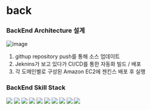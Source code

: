 # back

### BackEnd Architecture 설계
![image](https://user-images.githubusercontent.com/31757314/168783421-539be983-559e-413f-ab20-60b851b1d3b4.png)
1. githup repository push를 통해 소스 업데이트
2. Jeknins가 보고 있다가 CI/CD를 통한 자동화 빌드 / 배포
3. 각 도메인별로 구성된 Amazon EC2에 젠킨스 배포 후 실행

<!-- 
### Entity
- [x] User 
    ![domain_model](https://github.com/hola-mountain/back/blob/master/src/main/resources/image/USER.JPG)
- [x] Mountain    
    ![domain_model](https://github.com/hola-mountain/back/blob/master/src/main/resources/image/Moutain.JPG)
    
### API 설계
- [x] REST API 설계하기
    - [REST API Document](https://docs.google.com/spreadsheets/d/1YUAuLw1SX2_oafbXAACLqnuv1LDNE8QM6ffgOs0w1oI/edit) -->

### BackEnd Skill Stack

<img src="https://img.shields.io/badge/java-007396?style=for-the-badge&logo=java&logoColor=white"> <img src="https://img.shields.io/badge/springboot-6DB33F?style=for-the-badge&logo=springboot&logoColor=white"> <img src="https://img.shields.io/badge/gradle-02303A?style=for-the-badge&logo=gradle&logoColor=white"> <img src="https://img.shields.io/badge/spring%20security-000000?style=for-the-badge&logo=json%20web%20tokens&logoColor=white"> <img src="https://img.shields.io/badge/spring%20webflux-85EA2D?style=for-the-badge&logo=swagger&logoColor=white"> <img src="https://img.shields.io/badge/spring%20cloud-231F20?style=for-the-badge&logo=apachekafka&logoColor=white"> <img src="https://img.shields.io/badge/r2dbc-00FFFF?style=for-the-badge&logo=elasticsearch&logoColor=white"> <img src="https://img.shields.io/badge/jpa-FFBF00?style=for-the-badge&logo=logstash&logoColor=white"> <img src="https://img.shields.io/badge/aws-FA58F4?style=for-the-badge&logo=awslambda&logoColor=white"> <img src="https://img.shields.io/badge/mysql-FF0000?style=for-the-badge&logo=mysql&logoColor=white">
